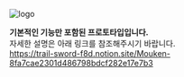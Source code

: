 ![logo](https://s3.us-west-2.amazonaws.com/secure.notion-static.com/32dcf2b2-0854-4316-9f76-22afc175f9f6/logo-sky-lg.png?X-Amz-Algorithm=AWS4-HMAC-SHA256&X-Amz-Content-Sha256=UNSIGNED-PAYLOAD&X-Amz-Credential=AKIAT73L2G45EIPT3X45%2F20230218%2Fus-west-2%2Fs3%2Faws4_request&X-Amz-Date=20230218T063321Z&X-Amz-Expires=86400&X-Amz-Signature=0cf188417df394ef7f2e0f1561cdce1d9f1c5bedbdcd757af230c559d1f26116&X-Amz-SignedHeaders=host&response-content-disposition=filename%3D%22logo-sky-lg.png%22&x-id=GetObject)

<b>기본적인 기능만 포함된 프로토타입입니다.</b> </br>
자세한 설명은 아래 링크를 참조해주시기 바랍니다. </br>
https://trail-sword-f8d.notion.site/Mouken-8fa7cae2301d486798bdcf282e17e7b3
